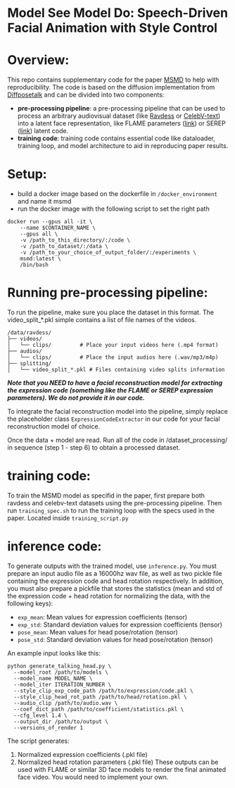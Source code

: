 # Model See Model Do: Speech-Driven Facial Animation with Style Control

# Overview:
This repo contains supplementary code for the paper [MSMD](https://ubisoft-laforge.github.io/character/msmd/) to help with reproducibility. The code is based on the diffusion implementation from [Diffposetalk](https://github.com/DiffPoseTalk/DiffPoseTalk) and can be divided into two components:
* **pre-processing pipeline**: a pre-processing pipeline that can be used to process an arbitrary audiovisual dataset (like [Ravdess](https://paperswithcode.com/dataset/ravdess) or [CelebV-text](https://celebv-text.github.io/)) into a latent face representation, like FLAME parameters ([link](https://flame.is.tue.mpg.de/)) or SEREP ([link](https://arxiv.org/abs/2412.14371)) latent code. 
* **training code**: training code contains essential code like dataloader, training loop, and model architecture to aid in reproducing paper results. 

# Setup:

- build a docker image based on the dockerfile in `/docker_environment` and name it msmd
- run the docker image with the following script to set the right path

```
docker run --gpus all -it \
    --name $CONTAINER_NAME \
    --gpus all \
    -v /path_to_this_directory/:/code \
    -v /path_to_dataset/:/data \
    -v /path_to_your_choice_of_output_folder/:/experiments \
    msmd:latest \
    /bin/bash

```

# Running pre-processing pipeline:

To run the pipeline, make sure you place the dataset in this format. The video_split_*.pkl simple contains a list of file names of the videos.

```
/data/ravdess/
├── videos/
│   └── clips/         # Place your input videos here (.mp4 format)
├── audios/
│   └── clips/         # Place the input audios here (.wav/mp3/m4p)
├── splitting/
│   └── video_split_*.pkl # Files containing video splits information
```
***Note that you NEED to have a facial reconstruction model for extracting the expression code (something like the FLAME or SEREP expression parameters). We do not provide it in our code.***

To integrate the facial reconstruction model into the pipeline, simply replace the placeholder class `ExpressionCodeExtractor` in our code for your facial reconstruction model of choice. 

Once the data + model are read. Run all of the code in /dataset_processing/ in sequence (step 1 - step 6) to obtain a processed dataset.


# training code:

To train the MSMD model as specifid in the paper, first prepare both ravdess and celebv-text datasets using the pre-processing pipeline. Then run `training_spec.sh` to run the training loop with the specs used in the paper. Located inside `training_script.py`

# inference code:

To generate outputs with the trained model, use `inference.py`. You must prepare an input audio file as a 16000hz wav file, as well as two pickle file containing the expression code and head rotation respectively. In addition, you must also prepare a pickfile that stores the statistics (mean and std of the expression code + head rotation for normalizing the data, with the following keys):

- `exp_mean`: Mean values for expression coefficients (tensor)
- `exp_std`: Standard deviation values for expression coefficients (tensor)
- `pose_mean`: Mean values for head pose/rotation (tensor)
- `pose_std`: Standard deviation values for head pose/rotation (tensor)

An example input looks like this:

```
python generate_talking_head.py \
  --model_root /path/to/models \
  --model_name MODEL_NAME \
  --model_iter ITERATION_NUMBER \
  --style_clip_exp_code_path /path/to/expression/code.pkl \
  --style_clip_head_rot_path /path/to/head/rotation.pkl \
  --audio_clip /path/to/audio.wav \
  --coef_dict_path /path/to/coefficient/statistics.pkl \
  --cfg_level 1.4 \
  --output_dir /path/to/output \
  --versions_of_render 1
```

The script generates:
1. Normalized expression coefficients (.pkl file)
2. Normalized head rotation parameters (.pkl file)
These outputs can be used with FLAME or similar 3D face models to render the final animated face video. You would need to implement your own. 